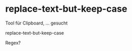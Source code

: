 replace-text-but-keep-case
==========================

Tool für Clipboard, ... gesucht

replace-text-but-keep-case

Regex?